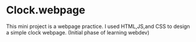 # Clock.webpage
This mini project is a webpage practice. I used HTML,JS,and CSS to design a simple clock webpage. (Initial phase of learning webdev) 
